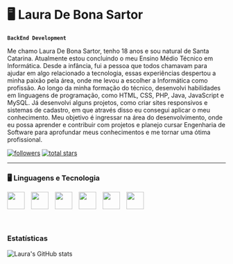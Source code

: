  # 🖥️ Laura De Bona Sartor

 **`BackEnd Development`**

 Me chamo Laura De Bona Sartor, tenho 18 anos e sou natural de Santa Catarina. Atualmente estou concluindo o meu Ensino Médio Técnico em Informática. Desde a infância, fui a pessoa que todos chamavam para ajudar em algo relacionado a tecnologia, essas experiências despertou a minha paixão pela área, onde me levou a escolher a Informática como profissão. Ao longo da minha formação do técnico, desenvolvi habilidades em linguagens de programação, como HTML, CSS, PHP, Java, JavaScript e MySQL. Já desenvolvi alguns projetos, como criar sites responsivos e sistemas de cadastro, em que através disso eu consegui aplicar o meu conhecimento. Meu objetivo é ingressar na área do desenvolvimento, onde eu possa aprender e contribuir com projetos e planejo cursar Engenharia de Software para aprofundar meus conhecimentos e me tornar uma ótima profissional.

 
<p align="left">
      <a href="https://github.com/Laura-Sartor?tab=followers">
         <img alt="followers" title="Me siga no Github" src="https://custom-icon-badges.demolab.com/github/followers/Laura-Sartor?color=236ad3&labelColor=1155ba&style=for-the-badge&logo=github&label=seguidores&logoColor=white"/></a>
      <a href="https://github.com/Laura-Sartor?tab=repositories&sort=stargazers">
         <img alt="total stars" title="Total de estrelas no GitHub" src="https://custom-icon-badges.demolab.com/github/stars/Laura-Sartor?color=55960c&style=for-the-badge&labelColor=488207&logo=star"/></a>
   </p>

---

### 🖥️ Linguagens e Tecnologia

<div align="left" style="display: flex; gap: 15px; flex-wrap: wrap;">
  <img src="https://cdn.jsdelivr.net/gh/devicons/devicon/icons/html5/html5-original.svg" width="40" height="40" />
  <img src="https://cdn.jsdelivr.net/gh/devicons/devicon/icons/css3/css3-original.svg" width="40" height="40" />
  <img src="https://cdn.jsdelivr.net/gh/devicons/devicon/icons/php/php-original.svg" width="40" height="40" />
  <img src="https://cdn.jsdelivr.net/gh/devicons/devicon/icons/java/java-original.svg" width="40" height="40" />
  <img src="https://cdn.jsdelivr.net/gh/devicons/devicon/icons/javascript/javascript-original.svg" width="40" height="40" />
  <img src="https://cdn.jsdelivr.net/gh/devicons/devicon/icons/mysql/mysql-original.svg" width="40" height="40" />
</div>

<br/>
<br/>


### Estatísticas

![Laura's GitHub stats](https://github-readme-stats.vercel.app/api?username=laura-sartor&show_icons=true&theme-tokyonight&include_all_commits-true&locale=pt-br)
